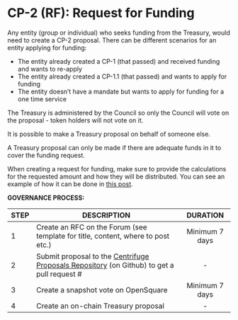 # CP-2 (RF): Request for Funding

Any entity (group or individual) who seeks funding from the Treasury, would need to create a CP-2 proposal. There can be different scenarios for an entity applying for funding:

- The entity already created a CP-1 (that passed) and received funding and wants to re-apply
- The entity already created a CP-1.1 (that passed) and wants to apply for funding
- The entity doesn’t have a mandate but wants to apply for funding for a one time service

The Treasury is administered by the Council so only the Council will vote on the proposal - token holders will not vote on it. 

It is possible to make a Treasury proposal on behalf of someone else.

A Treasury proposal can only be made if there are adequate funds in it to cover the funding request.

When creating a request for funding, make sure to provide the calculations for the requested amount and how they will be distributed. You can see an example of how it can be done in [this post](https://gov.centrifuge.io/t/rfc-establishing-a-centrifuge-credit-group/3554).

**GOVERNANCE PROCESS:**

|STEP|DESCRIPTION|DURATION|
| --- | --- | :---: |
|1|Create an RFC on the Forum (see template for title, content, where to post etc.)|Minimum 7 days|
|2|Submit proposal to the [Centrifuge Proposals Repository](https://github.com/centrifuge/cps) (on Github) to get a pull request #|-|
|3|Create a snapshot vote on OpenSquare|Minimum 7 days|
|4|Create an on-chain Treasury proposal|-|

